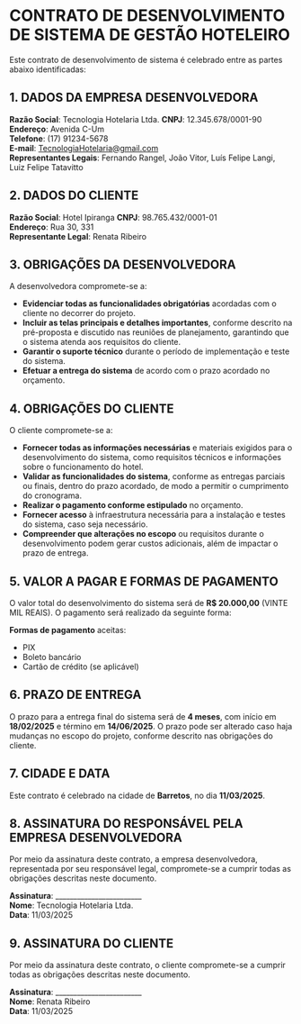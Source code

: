 # CONTRATO DE DESENVOLVIMENTO DE SISTEMA DE GESTÃO HOTELEIRO

Este contrato de desenvolvimento de sistema é celebrado entre as partes abaixo identificadas:

## 1. **DADOS DA EMPRESA DESENVOLVEDORA**

**Razão Social**: Tecnologia Hotelaria Ltda.
**CNPJ**: 12.345.678/0001-90  
**Endereço**: Avenida C-Um  
**Telefone**: (17) 91234-5678  
**E-mail**: TecnologiaHotelaria@gmail.com  
**Representantes Legais**: Fernando Rangel, João Vitor, Luís Felipe Langi, Luiz Felipe Tatavitto

## 2. **DADOS DO CLIENTE**

**Razão Social**: Hotel Ipiranga
**CNPJ**: 98.765.432/0001-01  
**Endereço**: Rua 30, 331  
**Representante Legal**: Renata Ribeiro 

## 3. **OBRIGAÇÕES DA DESENVOLVEDORA**

A desenvolvedora compromete-se a:

- **Evidenciar todas as funcionalidades obrigatórias** acordadas com o cliente no decorrer do projeto.
- **Incluir as telas principais e detalhes importantes**, conforme descrito na pré-proposta e discutido nas reuniões de planejamento, garantindo que o sistema atenda aos requisitos do cliente.
- **Garantir o suporte técnico** durante o período de implementação e teste do sistema.
- **Efetuar a entrega do sistema** de acordo com o prazo acordado no orçamento.

## 4. **OBRIGAÇÕES DO CLIENTE**

O cliente compromete-se a:

- **Fornecer todas as informações necessárias** e materiais exigidos para o desenvolvimento do sistema, como requisitos técnicos e informações sobre o funcionamento do hotel.
- **Validar as funcionalidades do sistema**, conforme as entregas parciais ou finais, dentro do prazo acordado, de modo a permitir o cumprimento do cronograma.
- **Realizar o pagamento conforme estipulado** no orçamento.
- **Fornecer acesso** à infraestrutura necessária para a instalação e testes do sistema, caso seja necessário.
- **Compreender que alterações no escopo** ou requisitos durante o desenvolvimento podem gerar custos adicionais, além de impactar o prazo de entrega.

## 5. **VALOR A PAGAR E FORMAS DE PAGAMENTO**

O valor total do desenvolvimento do sistema será de **R$ 20.000,00** (VINTE MIL REAIS). O pagamento será realizado da seguinte forma:

**Formas de pagamento** aceitas:
- PIX
- Boleto bancário
- Cartão de crédito (se aplicável)

## 6. **PRAZO DE ENTREGA**

O prazo para a entrega final do sistema será de **4 meses**, com início em **18/02/2025** e término em **14/06/2025**. O prazo pode ser alterado caso haja mudanças no escopo do projeto, conforme descrito nas obrigações do cliente.

## 7. **CIDADE E DATA**

Este contrato é celebrado na cidade de **Barretos**, no dia **11/03/2025**.

## 8. **ASSINATURA DO RESPONSÁVEL PELA EMPRESA DESENVOLVEDORA**

Por meio da assinatura deste contrato, a empresa desenvolvedora, representada por seu responsável legal, compromete-se a cumprir todas as obrigações descritas neste documento.

**Assinatura**: ________________________  
**Nome**: Tecnologia Hotelaria Ltda.  
**Data**:  11/03/2025

## 9. **ASSINATURA DO CLIENTE**

Por meio da assinatura deste contrato, o cliente compromete-se a cumprir todas as obrigações descritas neste documento.

**Assinatura**: ________________________  
**Nome**: Renata Ribeiro    
**Data**: 11/03/2025  

